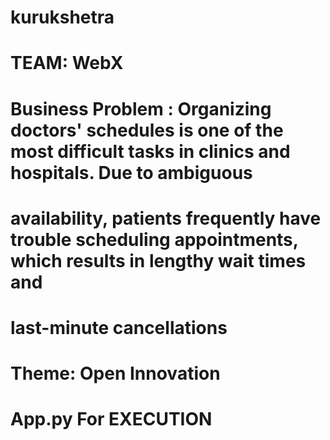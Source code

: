 # kurukshetra

# TEAM: WebX
# Business Problem : Organizing doctors' schedules is one of the most difficult tasks in clinics and hospitals. Due to ambiguous
# availability, patients frequently have trouble scheduling appointments, which results in lengthy wait times and
# last-minute cancellations
# Theme: Open Innovation
# App.py For EXECUTION
